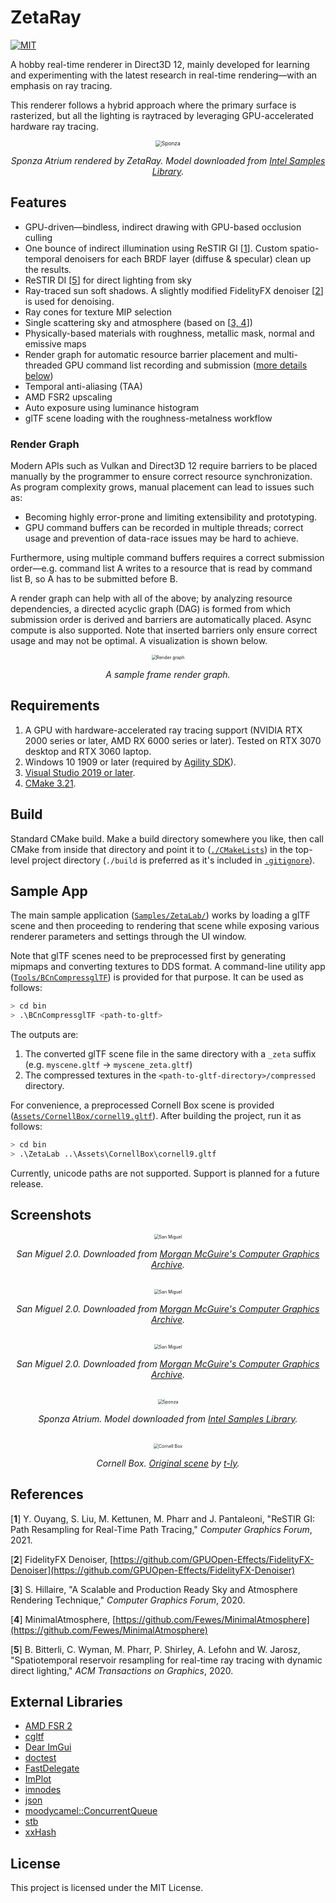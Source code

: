 # ZetaRay
[![MIT](https://img.shields.io/badge/license-MIT-blue.svg)](https://opensource.org/licenses/MIT)

A hobby real-time renderer in Direct3D 12, mainly developed for learning and experimenting with the latest research in real-time rendering—with an emphasis on ray tracing. 

This renderer follows a hybrid approach where the primary surface is rasterized, but all the lighting is raytraced by leveraging GPU-accelerated hardware ray tracing.

<div align="center">
  <img src="Assets/Images/2.png?raw=true" alt="Sponza" style="zoom:60%"/>
  <p style="text-align: center;"><i>Sponza Atrium rendered by ZetaRay. Model downloaded from <a href="https://www.intel.com/content/www/us/en/developer/topic-technology/graphics-research/samples.html">Intel Samples Library</a>.</i></p>
</div>

## Features

 - GPU-driven—bindless, indirect drawing with GPU-based occlusion culling
 - One bounce of indirect illumination using ReSTIR GI [[1](#references)]. Custom spatio-temporal denoisers for each BRDF layer (diffuse & specular) clean up the results.
 - ReSTIR DI [[5](#references)] for direct lighting from sky
 - Ray-traced sun soft shadows. A slightly modified FidelityFX denoiser [[2](#references)] is used for denoising.
 - Ray cones for texture MIP selection
 - Single scattering sky and atmosphere (based on [[3, 4](#references)])
 - Physically-based materials with roughness, metallic mask, normal and emissive maps
 - Render graph for automatic resource barrier placement and multi-threaded GPU command list recording and submission ([more details below](#render-graph))
 - Temporal anti-aliasing (TAA)
 - AMD FSR2 upscaling
 - Auto exposure using luminance histogram
 - glTF scene loading with the roughness-metalness workflow

### Render Graph

Modern APIs such as Vulkan and Direct3D 12 require barriers to be placed manually by the programmer to ensure correct resource synchronization. As program complexity grows, manual placement can lead to issues such as:
   - Becoming highly error-prone and limiting extensibility and prototyping.
   - GPU command buffers can be recorded in multiple threads; correct usage and prevention of data-race issues may be hard to achieve.
    
Furthermore, using multiple command buffers requires a correct submission order—e.g. command list A writes to a resource that is read by command list B, so A has to be submitted before B. 

A render graph can help with all of the above; by analyzing resource dependencies, a directed acyclic graph (DAG) is formed from which submission order is derived and barriers are automatically placed. Async compute is also supported. Note that inserted barriers only ensure correct usage and may not be optimal. A visualization is shown below.

<div align="center">
  <img src="Assets/Images/6.png?raw=true" alt="Render graph" style="zoom:50%"/>
  <p style="text-align: center;"><i>A sample frame render graph.</i></p>
</div>

## Requirements

1. A GPU with hardware-accelerated ray tracing support (NVIDIA RTX 2000 series or later, AMD RX 6000 series or later). Tested on RTX 3070 desktop and RTX 3060 laptop.
2. Windows 10 1909 or later (required by [Agility SDK](https://devblogs.microsoft.com/directx/gettingstarted-dx12agility/)).
3. [Visual Studio 2019 or later](https://visualstudio.microsoft.com/downloads/).
4. [CMake 3.21](https://cmake.org/download/).

## Build

Standard CMake build. Make a build directory somewhere you like, then call CMake from inside that directory and point it to ([`./CMakeLists`](./CMakeLists.txt)) in the top-level project directory (`./build` is preferred as it's included in [`.gitignore`](./.gitignore)).

## Sample App

The main sample application ([`Samples/ZetaLab/`](./Samples/ZetaLab/)) works by loading a glTF scene and then proceeding to rendering that scene while exposing various renderer parameters and settings through the UI window. 

Note that glTF scenes need to be preprocessed first by generating mipmaps and converting textures to DDS format. A command-line utility app ([`Tools/BCnCompressglTF`](./Tools/BCnCompressglTF/)) is provided for that purpose. It can be used as follows:

```bash
> cd bin
> .\BCnCompressglTF <path-to-gltf>
```
The outputs are:
1. The converted glTF scene file in the same directory with a `_zeta` suffix (e.g. `myscene.gltf` -> `myscene_zeta.gltf`) 
2. The compressed textures in the `<path-to-gltf-directory>/compressed` directory.

For convenience, a preprocessed Cornell Box scene is provided ([`Assets/CornellBox/cornell9.gltf`](./Assets/CornellBox/cornell9.gltf)). After building the project, run it as follows:
```bash
> cd bin
> .\ZetaLab ..\Assets\CornellBox\cornell9.gltf
```

Currently, unicode paths are not supported. Support is planned for a future release.

## Screenshots

<div align="center">
  <img src="Assets/Images/4.jpg?raw=true" alt="San Miguel" style="zoom:50%"/>
  <p style="text-align: center;"><i>San Miguel 2.0. Downloaded from <a href="https://casual-effects.com/data">Morgan McGuire's Computer Graphics Archive</a>.</i></p>

  </br>

  <img src="Assets/Images/3.png?raw=true" alt="San Miguel" style="zoom:50%"/>
  <p style="text-align: center;"><i>San Miguel 2.0. Downloaded from <a href="https://casual-effects.com/data">Morgan McGuire's Computer Graphics Archive</a>.</i></p>

  </br>

  <img src="Assets/Images/7.png?raw=true" alt="San Miguel" style="zoom:50%"/>
  <p style="text-align: center;"><i>San Miguel 2.0. Downloaded from <a href="https://casual-effects.com/data">Morgan McGuire's Computer Graphics Archive</a>.</i></p>

  </br>

  <img src="Assets/Images/8.png?raw=true" alt="Sponza" style="zoom:50%"/>
  <p style="text-align: center;"><i>Sponza Atrium. Model downloaded from <a href="https://www.intel.com/content/www/us/en/developer/topic-technology/graphics-research/samples.html">Intel Samples Library</a>.</i></p>

  </br>

  <img src="Assets/Images/5.png?raw=true" alt="Cornell Box" style="zoom:50%"/>
  <p style="text-align: center;"><i>Cornell Box. <a href="https://sketchfab.com/3d-models/cornell-box-original-0d18de8d108c4c9cab1a4405698cc6b6">Original scene</a> by <a href="https://sketchfab.com/t-ly">t-ly</a>.</i></p>
</div>

## References
[**1**] Y. Ouyang, S. Liu, M. Kettunen, M. Pharr and J. Pantaleoni, "ReSTIR GI: Path Resampling for Real-Time Path Tracing," *Computer Graphics Forum*, 2021.

[**2**] FidelityFX Denoiser, [https://github.com/GPUOpen-Effects/FidelityFX-Denoiser](https://github.com/GPUOpen-Effects/FidelityFX-Denoiser)

[**3**] S. Hillaire, "A Scalable and Production Ready Sky and Atmosphere Rendering Technique," *Computer Graphics Forum*, 2020.

[**4**] MinimalAtmosphere, [https://github.com/Fewes/MinimalAtmosphere](https://github.com/Fewes/MinimalAtmosphere)

[**5**] B. Bitterli, C. Wyman, M. Pharr, P. Shirley, A. Lefohn and W. Jarosz, "Spatiotemporal reservoir resampling for real-time ray tracing with 
dynamic direct lighting," *ACM Transactions on Graphics*, 2020.

## External Libraries

- [AMD FSR 2](https://github.com/GPUOpen-Effects/FidelityFX-FSR2)
- [cgltf](https://github.com/jkuhlmann/cgltf)
- [Dear ImGui](https://github.com/ocornut/imgui)
- [doctest](https://github.com/doctest/doctest)
- [FastDelegate](https://www.codeproject.com/Articles/7150/Member-Function-Pointers-and-the-Fastest-Possible)
- [ImPlot](https://github.com/epezent/implot)
- [imnodes](https://github.com/Nelarius/imnodes)
- [json](https://github.com/nlohmann/json)
- [moodycamel::ConcurrentQueue](https://github.com/cameron314/concurrentqueue)
- [stb](https://github.com/nothings/stb)
- [xxHash](https://github.com/Cyan4973/xxHash)

## License

This project is licensed under the MIT License.